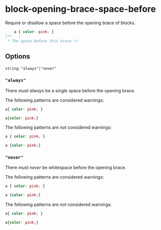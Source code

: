 # block-opening-brace-space-before

Require or disallow a space before the opening brace of blocks.

```css
    a { color: pink; }
/**   ↑
 * The space before this brace */
```

## Options

`string`: `"always"|"never"`

### `"always"`

There *must always* be a single space before the opening brace.

The following patterns are considered warnings:

```css
a{ color: pink; }
```

```css
a{color: pink;}
```

The following patterns are *not* considered warnings:

```css
a { color: pink; }
```

```css
a {color: pink;}
```

### `"never"`

There *must never* be whitespace before the opening brace.

The following patterns are considered warnings:

```css
a { color: pink; }
```

```css
a {color: pink;}
```

The following patterns are *not* considered warnings:

```css
a{ color: pink; }
```

```css
a{color: pink;}
```
